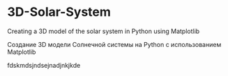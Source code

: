 # 3D-Solar-System
Creating a 3D model of the solar system in Python using Matplotlib 

Создание 3D модели Солнечной системы на Python с использованием Matplotlib

fdskmdsjndsejnadjnkjkde
